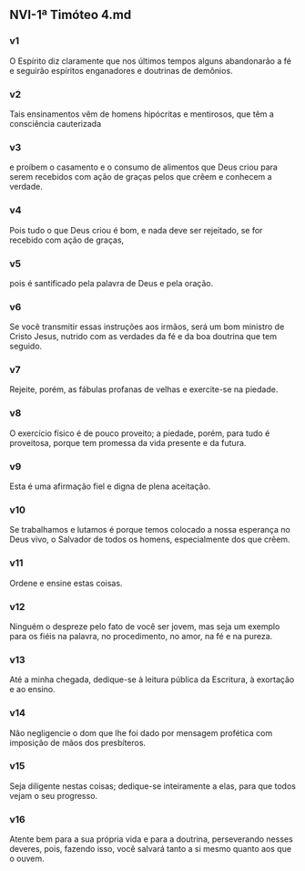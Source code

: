 ## NVI-1ª Timóteo 4.md
### v1
 O Espírito diz claramente que nos últimos tempos alguns abandonarão a fé e seguirão espíritos enganadores e doutrinas de demônios.
### v2
 Tais ensinamentos vêm de homens hipócritas e mentirosos, que têm a consciência cauterizada
### v3
 e proíbem o casamento e o consumo de alimentos que Deus criou para serem recebidos com ação de graças pelos que crêem e conhecem a verdade.
### v4
 Pois tudo o que Deus criou é bom, e nada deve ser rejeitado, se for recebido com ação de graças,
### v5
 pois é santificado pela palavra de Deus e pela oração.
### v6
 Se você transmitir essas instruções aos irmãos, será um bom ministro de Cristo Jesus, nutrido com as verdades da fé e da boa doutrina que tem seguido.
### v7
 Rejeite, porém, as fábulas profanas de velhas e exercite-se na piedade.
### v8
 O exercício físico é de pouco proveito; a piedade, porém, para tudo é proveitosa, porque tem promessa da vida presente e da futura.
### v9
 Esta é uma afirmação fiel e digna de plena aceitação.
### v10
 Se trabalhamos e lutamos é porque temos colocado a nossa esperança no Deus vivo, o Salvador de todos os homens, especialmente dos que crêem.
### v11
 Ordene e ensine estas coisas.
### v12
 Ninguém o despreze pelo fato de você ser jovem, mas seja um exemplo para os fiéis na palavra, no procedimento, no amor, na fé e na pureza.
### v13
 Até a minha chegada, dedique-se à leitura pública da Escritura, à exortação e ao ensino.
### v14
 Não negligencie o dom que lhe foi dado por mensagem profética com imposição de mãos dos presbíteros.
### v15
 Seja diligente nestas coisas; dedique-se inteiramente a elas, para que todos vejam o seu progresso.
### v16
 Atente bem para a sua própria vida e para a doutrina, perseverando nesses deveres, pois, fazendo isso, você salvará tanto a si mesmo quanto aos que o ouvem.
